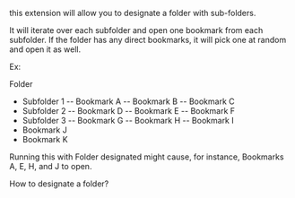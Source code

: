 this extension will allow you to designate a folder with sub-folders.

It will iterate over each subfolder and open one bookmark from each subfolder. If the 
folder has any direct bookmarks, it will pick one at random and open it as well.

Ex:

Folder
- Subfolder 1
-- Bookmark A
-- Bookmark B
-- Bookmark C
- Subfolder 2
-- Bookmark D
-- Bookmark E
-- Bookmark F
- Subfolder 3
-- Bookmark G
-- Bookmark H
-- Bookmark I
- Bookmark J
- Bookmark K

Running this with Folder designated might cause, for instance, Bookmarks A, E, H, and J 
to open.

How to designate a folder?
